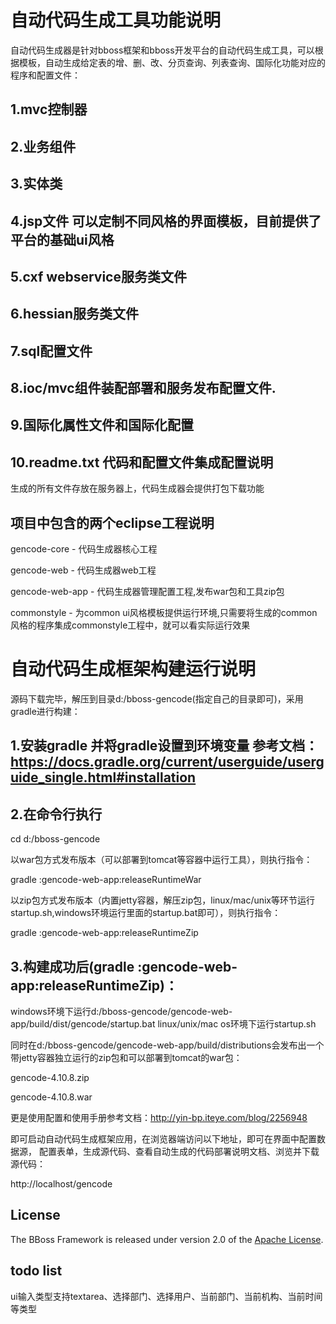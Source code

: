 # 自动代码生成工具功能说明

自动代码生成器是针对bboss框架和bboss开发平台的自动代码生成工具，可以根据模板，自动生成给定表的增、删、改、分页查询、列表查询、国际化功能对应的程序和配置文件：

## 1.mvc控制器
## 2.业务组件
## 3.实体类
## 4.jsp文件 可以定制不同风格的界面模板，目前提供了平台的基础ui风格
## 5.cxf webservice服务类文件
## 6.hessian服务类文件
## 7.sql配置文件
## 8.ioc/mvc组件装配部署和服务发布配置文件.
## 9.国际化属性文件和国际化配置
## 10.readme.txt 代码和配置文件集成配置说明

生成的所有文件存放在服务器上，代码生成器会提供打包下载功能

## 项目中包含的两个eclipse工程说明
gencode-core - 代码生成器核心工程

gencode-web - 代码生成器web工程

gencode-web-app - 代码生成器管理配置工程,发布war包和工具zip包

commonstyle - 为common ui风格模板提供运行环境,只需要将生成的common风格的程序集成commonstyle工程中，就可以看实际运行效果


# 自动代码生成框架构建运行说明
源码下载完毕，解压到目录d:/bboss-gencode(指定自己的目录即可)，采用gradle进行构建：
## 1.安装gradle 并将gradle设置到环境变量 参考文档：https://docs.gradle.org/current/userguide/userguide_single.html#installation
## 2.在命令行执行 
cd d:/bboss-gencode 

以war包方式发布版本（可以部署到tomcat等容器中运行工具），则执行指令： 

gradle :gencode-web-app:releaseRuntimeWar 

以zip包方式发布版本（内置jetty容器，解压zip包，linux/mac/unix等环节运行startup.sh,windows环境运行里面的startup.bat即可），则执行指令： 

gradle :gencode-web-app:releaseRuntimeZip 
## 3.构建成功后(gradle :gencode-web-app:releaseRuntimeZip)： 
windows环境下运行d:/bboss-gencode/gencode-web-app/build/dist/gencode/startup.bat 
linux/unix/mac os环境下运行startup.sh 

同时在d:/bboss-gencode/gencode-web-app/build/distributions会发布出一个带jetty容器独立运行的zip包和可以部署到tomcat的war包： 

gencode-4.10.8.zip 

gencode-4.10.8.war 

更是使用配置和使用手册参考文档：http://yin-bp.iteye.com/blog/2256948

即可启动自动代码生成框架应用，在浏览器端访问以下地址，即可在界面中配置数据源，
配置表单，生成源代码、查看自动生成的代码部署说明文档、浏览并下载源代码：

http://localhost/gencode

## License

The BBoss Framework is released under version 2.0 of the [Apache License][].

[Apache License]: http://www.apache.org/licenses/LICENSE-2.0

## todo list

ui输入类型支持textarea、选择部门、选择用户、当前部门、当前机构、当前时间等类型




